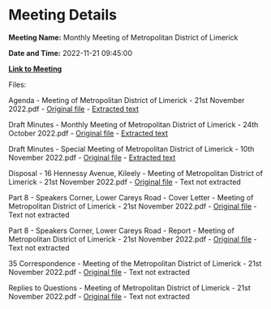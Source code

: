 # Meeting Details

**Meeting Name:** Monthly Meeting of Metropolitan District of Limerick

**Date and Time:** 2022-11-21 09:45:00

**[Link to Meeting](https://www.limerick.ie/council/whats-on/monthly-meeting-metropolitan-district-limerick-90)**

Files: 

Agenda - Meeting of Metropolitan District of Limerick - 21st November 2022.pdf - [Original file](https://www.limerick.ie/sites/default/files/media/documents/2022-11/00%20Agenda%20-%20Meeting%20of%20Metropolitan%20District%20of%20Limerick%20-%2021st%20November%202022.pdf) - [Extracted text](./Agenda%20-%20Meeting%20of%20Metropolitan%20District%20of%20Limerick%20-%2021st%20November%202022.md)

Draft Minutes - Monthly Meeting of Metropolitan District of Limerick - 24th October 2022.pdf - [Original file](https://www.limerick.ie/sites/default/files/media/documents/2022-11/01%28a%29%20Draft%20Minutes%20Monthly%20Meeting%2024th%20October%202022_0.pdf) - [Extracted text](./Draft%20Minutes%20-%20Monthly%20Meeting%20of%20Metropolitan%20District%20of%20Limerick%20-%2024th%20October%202022.md)

Draft Minutes - Special Meeting of Metropolitan District of Limerick - 10th November 2022.pdf - [Original file](https://www.limerick.ie/sites/default/files/media/documents/2022-11/01%28b%29%20Draft%20Minutes%20Special%20Meeting%2010th%20November%202022.pdf) - [Extracted text](./Draft%20Minutes%20-%20Special%20Meeting%20of%20Metropolitan%20District%20of%20Limerick%20-%2010th%20November%202022.md)

Disposal - 16 Hennessy Avenue, Kileely - Meeting of Metropolitan District of Limerick - 21st November 2022.pdf - [Original file](https://www.limerick.ie/sites/default/files/media/documents/2022-11/02%20Disposal%20-%2016%20Hennessy%20Avenue%20Kileely.pdf) - Text not extracted

Part 8 - Speakers Corner, Lower Careys Road - Cover Letter - Meeting of Metropolitan District of Limerick - 21st November 2022.pdf - [Original file](https://www.limerick.ie/sites/default/files/media/documents/2022-11/03%28a%29%20Part%208%20Speakers%20Corner%20Lower%20Careys%20Road%20-%20Cover%20Letter.pdf) - Text not extracted

Part 8 - Speakers Corner, Lower Careys Road - Report - Meeting of Metropolitan District of Limerick - 21st November 2022.pdf - [Original file](https://www.limerick.ie/sites/default/files/media/documents/2022-11/03%28b%29%20Part%208%20Speakers%20Corner%20Lower%20Careys%20Road%20-%20Report.pdf) - Text not extracted

35 Correspondence - Meeting of the Metropolitan District of Limerick - 21st November 2022.pdf - [Original file](https://www.limerick.ie/sites/default/files/media/documents/2022-11/35%20Correspondence%20-%20Meeting%20of%20the%20Metropolitan%20District%20of%20Limerick%20-%2021st%20November%202022.pdf) - Text not extracted

Replies to Questions - Meeting of Metropolitan District of Limerick - 21st November 2022.pdf - [Original file](https://www.limerick.ie/sites/default/files/media/documents/2022-11/Replies%20to%20Questions%20-%20Meeting%20of%20Metropolitan%20District%20of%20Limerick%20-%2021st%20November%202022.pdf) - Text not extracted

